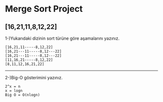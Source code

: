 # Merge Sort Project

[16,21,11,8,12,22]
-------------------------
1-)Yukarıdaki dizinin sort türüne göre aşamalarını yazınız.

```
[16,21,11-----8,12,22]
[16,21---11-----8,12---22]
[16,21---11-----8,12---22]
[11,16,21-----8,12,22]
[8,11,12,16,21,22]
```
----------------
2-)Big-O gösterimini yazınız.
```
2^x = n
x = logn
Big O = O(nlogn)
```



